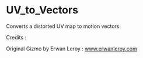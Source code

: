 # UV_to_Vectors

Converts a distorted UV map to motion vectors.

Credits :

Original Gizmo by Erwan Leroy :
www.erwanleroy.com